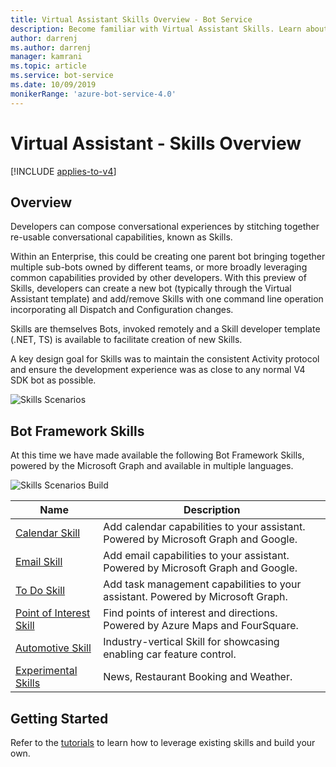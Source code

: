 ```yaml
---
title: Virtual Assistant Skills Overview - Bot Service
description: Become familiar with Virtual Assistant Skills. Learn about the Bot Framework Skills that are available for use in bots, such as calendar and email skills.
author: darrenj
ms.author: darrenj
manager: kamrani
ms.topic: article
ms.service: bot-service
ms.date: 10/09/2019
monikerRange: 'azure-bot-service-4.0'
---
```


# Virtual Assistant - Skills Overview

[!INCLUDE [applies-to-v4](../includes/applies-to-v4-current.md)]

## Overview

Developers can compose conversational experiences by stitching together re-usable conversational capabilities, known as Skills.

Within an Enterprise, this could be creating one parent bot bringing together multiple sub-bots owned by different teams, or more broadly leveraging common capabilities provided by other developers. With this preview of Skills, developers can create a new bot (typically through the Virtual Assistant template) and add/remove Skills with one command line operation incorporating all Dispatch and Configuration changes.

Skills are themselves Bots, invoked remotely and a Skill developer template (.NET, TS) is available to facilitate creation of new Skills.

A key design goal for Skills was to maintain the consistent Activity protocol and ensure the development experience was as close to any normal V4 SDK bot as possible.

![Skills Scenarios](./media/enterprise-template/skills-scenarios.png)

## Bot Framework Skills

At this time we have made available the following Bot Framework Skills, powered by the Microsoft Graph and available in multiple languages.

![Skills Scenarios Build](./media/enterprise-template/skills-at-build.png)

| Name | Description |
| ---- | ----------- |
|[Calendar Skill](https://aka.ms/bf-calendar-skill)|Add calendar capabilities to your assistant. Powered by Microsoft Graph and Google.|
|[Email Skill](https://aka.ms/bf-email-skill)|Add email capabilities to your assistant. Powered by Microsoft Graph and Google.|
|[To Do Skill](https://aka.ms/bf-todo-skill)|Add task management capabilities to your assistant. Powered by Microsoft Graph.|
|[Point of Interest Skill](https://aka.ms/bf-poi-skill)|Find points of interest and directions. Powered by Azure Maps and FourSquare.|
|[Automotive Skill](https://aka.ms/bf-auto-skill)|Industry-vertical Skill for showcasing enabling car feature control.|
|[Experimental Skills](https://aka.ms/bf-experimental-skills)|News, Restaurant Booking and Weather.|

## Getting Started

Refer to the [tutorials](https://aka.ms/bfs-tutorials) to learn how to leverage existing skills and build your own.
